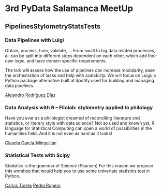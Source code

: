 
# 3rd PyData Salamanca MeetUp 
## PipelinesStylometryStatsTests

### Data Pipelines with Luigi

Obtain, process, train, validate, ... From small to big data related processes, all can be split into different steps dependent on each other, which add their own logic, and have domain specific requirements.

The talk will assess how the use of pipelines can increase modularity, ease the orchestration of tasks and help with scalability.
We will focus on Luigi: a Python package alternative built at Spotify used for building and managing data pipelines.

[Alejandro Rodríguez Díaz](https://grial.usal.es/jancho)

### Data Analysis with R – Filolab: stylometry applied to philology

Have you ever as a philologist dreamed of reconciling literature and statistics, or literary style with data science?
Not so used and known yet, R language for Statistical Computing can open a world of possibilities in the humanities field. And it is not even as hard as it looks!

[Claudia García-Minguillán](https://usal.academia.edu/ClaudiaGarc%C3%ADaMinguill%C3%A1n)

### Statistical Tests with Scipy

Statistics is the grammar of Science (Pearson)
For this reason we propose this worshop that would help you to use some univariate statistics test in Python.

[Carlos Torres](https://github.com/carlostorrescubila)
[Pedro Ropero](https://github.com/RoperoPedro)
